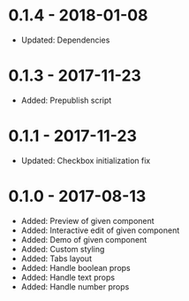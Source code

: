 # 0.1.4 - 2018-01-08

* Updated: Dependencies

# 0.1.3 - 2017-11-23

* Added: Prepublish script

# 0.1.1 - 2017-11-23

* Updated: Checkbox initialization fix

# 0.1.0 - 2017-08-13

* Added: Preview of given component
* Added: Interactive edit of given component
* Added: Demo of given component
* Added: Custom styling
* Added: Tabs layout
* Added: Handle boolean props
* Added: Handle text props
* Added: Handle number props
